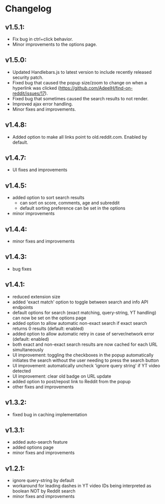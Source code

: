 # Changelog

## v1.5.1:
- Fix bug in ctrl+click behavior.
- Minor improvements to the options page.

## v1.5.0:
- Updated Handlebars.js to latest version to 
  include recently released security patch.
- Fixed bug that caused the popup size/zoom 
  to change on when a hyperlink was clicked
  (https://github.com/AdeelH/find-on-reddit/issues/17).
- Fixed bug that sometimes caused the search 
  results to not render.
- Improved ajax error handling.
- Minor fixes and improvements.

## v1.4.8:
- Added option to make all links point to old.reddit.com. Enabled by default.

## v1.4.7:
- UI fixes and improvements

## v1.4.5:
- added option to sort search results
  - can sort on score, comments, age and 
    subreddit
  - default sorting preference can be set 
    in the options
- minor improvements

## v1.4.4:
- minor fixes and improvements

## v1.4.3:
- bug fixes

## v1.4.1:
- reduced extension size
- added 'exact match' option to 
  toggle between search and info 
  API endpoints
- default options for search (exact matching, 
  query-string, YT handling) can now be set 
  on the options page
- added option to allow automatic non-exact 
  search if exact search returns 0 results 
  (default: enabled)
- added option to allow automatic retry in 
  case of server/network error 
  (default: enabled)
- both exact and non-exact search results 
  are now cached for each URL 
  simultaneously
- UI improvement: toggling the checkboxes
  in the popup automatically initiates
  the search without the user needing to 
  press the search button
- UI improvement: automatically uncheck 
  'ignore query string' if YT video detected
- UI improvement: clear old badge on 
  URL update
- added option to post/repost link to Reddit 
  from the popup
- other fixes and improvements

## v1.3.2:
- fixed bug in caching implementation

## v1.3.1:
- added auto-search feature
- added options page
- minor fixes and improvements

## v1.2.1:
- ignore query-string by default
- workaround for leading dashes in YT video
  IDs being interpreted as boolean NOT by
  Reddit search
- minor fixes and improvements